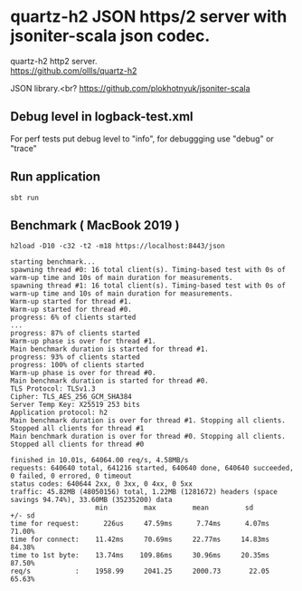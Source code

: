 # quartz-h2 JSON https/2 server with jsoniter-scala json codec.

quartz-h2 http2 server.<br>
https://github.com/ollls/quartz-h2

JSON library.<br?
https://github.com/plokhotnyuk/jsoniter-scala

## Debug level in logback-test.xml
For perf tests put debug level to "info", for debuggging use "debug" or "trace"

## Run application

```shell
sbt run
```

## Benchmark ( MacBook 2019 )

```shell
h2load -D10 -c32 -t2 -m18 https://localhost:8443/json

starting benchmark...
spawning thread #0: 16 total client(s). Timing-based test with 0s of warm-up time and 10s of main duration for measurements.
spawning thread #1: 16 total client(s). Timing-based test with 0s of warm-up time and 10s of main duration for measurements.
Warm-up started for thread #1.
Warm-up started for thread #0.
progress: 6% of clients started
...
progress: 87% of clients started
Warm-up phase is over for thread #1.
Main benchmark duration is started for thread #1.
progress: 93% of clients started
progress: 100% of clients started
Warm-up phase is over for thread #0.
Main benchmark duration is started for thread #0.
TLS Protocol: TLSv1.3
Cipher: TLS_AES_256_GCM_SHA384
Server Temp Key: X25519 253 bits
Application protocol: h2
Main benchmark duration is over for thread #1. Stopping all clients.
Stopped all clients for thread #1
Main benchmark duration is over for thread #0. Stopping all clients.
Stopped all clients for thread #0

finished in 10.01s, 64064.00 req/s, 4.58MB/s
requests: 640640 total, 641216 started, 640640 done, 640640 succeeded, 0 failed, 0 errored, 0 timeout
status codes: 640644 2xx, 0 3xx, 0 4xx, 0 5xx
traffic: 45.82MB (48050156) total, 1.22MB (1281672) headers (space savings 94.74%), 33.60MB (35235200) data
                     min         max         mean         sd        +/- sd
time for request:      226us     47.59ms      7.74ms      4.07ms    71.00%
time for connect:    11.42ms     70.69ms     22.77ms     14.83ms    84.38%
time to 1st byte:    13.74ms    109.86ms     30.96ms     20.35ms    87.50%
req/s           :    1958.99     2041.25     2000.73       22.05    65.63%

```
